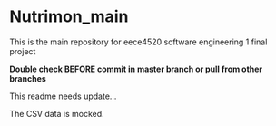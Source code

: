 # Nutrimon_main

This is the main repository for eece4520 software engineering 1 final project

**Double check BEFORE commit in master branch or pull from other branches**

This readme needs update...

The CSV data is mocked.
